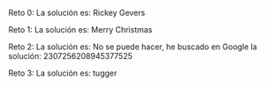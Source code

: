 Reto 0:
La solución es: Rickey Gevers

Reto 1:
La solución es: Merry Christmas

Reto 2:
La solución es: No se puede hacer, he buscado en Google la solución: 2307256208945377525

Reto 3:
La solución es: tugger

